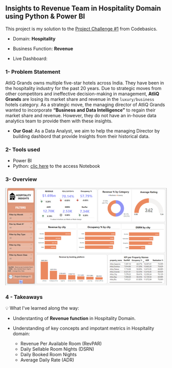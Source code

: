 ## Insights to Revenue Team in Hospitality Domain using Python & Power BI 

This project is my solution to the [Project Challenge #1](https://codebasics.io/challenge/codebasics-resume-project-challenge) from Codebasics.

- Domain:  **Hospitality**
- Business Function: **Revenue**

- Live Dashboard:

### 1- Problem Statement

AtliQ Grands owns multiple five-star hotels across India. They have been in the hospitality industry for the past 20 years. Due to strategic moves from other competitors and ineffective decision-making in management, **AtliQ Grands** are losing its market share and revenue in the `luxury/business` hotels category. As a strategic move, the managing director of AtliQ Grands wanted to incorporate **“Business and Data Intelligence”** to regain their market share and revenue. However, they do not have an in-house data analytics team to provide them with these insights.

- **Our Goal**: As a Data Analyst, we aim to help the managing Director by building dashbord that provide Insights from their historical data.

### 2- Tools used
 - Power BI
 - Python: [clic here](https://github.com/StephaneGanton/Insights-toRevenue-Team-in-Hospitality-Domain-using-Python_Power_BI-/blob/main/Python/AtliQ%20Grand's%20Hospitallity%20Data%20Analytics.pdf) to the access Notebook

### 3- Overview
![overvieew](./Power%20BI/Overview.png)


### 4 - Takeaways
💡 What I've learned along the way:

 - Understanting of **Revenue function** in Hospitality Domain.
 - Understanding of key concepts and impotant metrics in Hospitality domain:

    - Revenue Per Available Room (RevPAR)
    - Daily Sellable Room Nights (DSRN)
    - Daily Booked Room Nights
    - Average Daily Rate (ADR)


